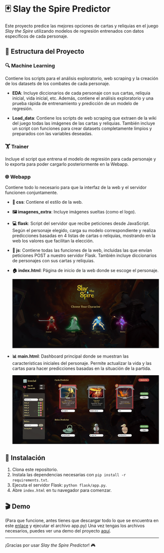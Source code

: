# 🃏 Slay the Spire Predictor

Este proyecto predice las mejores opciones de cartas y reliquias en el juego *Slay the Spire* utilizando modelos de regresión entrenados con datos específicos de cada personaje.

## 📂 Estructura del Proyecto

### 🔍 Machine Learning
Contiene los scripts para el análisis exploratorio, web scraping y la creación de los datasets de los combates de cada personaje.

- **EDA**: Incluye diccionarios de cada personaje con sus cartas, reliquia inicial, vida inicial, etc. Además, contiene el análisis exploratorio y una prueba rápida de entrenamiento y predicción de un modelo de regresión.
  
- **Load_data**: Contiene los scripts de web scraping que extraen de la wiki del juego todas las imágenes de las cartas y reliquias. También incluye un script con funciones para crear datasets completamente limpios y preparados con las variables deseadas.

### 🏋️ Trainer
Incluye el script que entrena el modelo de regresión para cada personaje y lo exporta para poder cargarlo posteriormente en la Webapp.

### 🌐 Webapp
Contiene todo lo necesario para que la interfaz de la web y el servidor funcionen conjuntamente.

- **🎨 css**: Contiene el estilo de la web.
  
- **🖼️ imagenes_extra**: Incluye imágenes sueltas (como el logo).

- **💻 flask**: Script del servidor que recibe peticiones desde JavaScript. Según el personaje elegido, carga su modelo correspondiente y realiza predicciones basadas en 4 listas de cartas o reliquias, mostrando en la web los valores que facilitan la elección.

- **📜 js**: Contiene todas las funciones de la web, incluidas las que envían peticiones POST a nuestro servidor Flask. También incluye diccionarios de personajes con sus cartas y reliquias.

- **🏠 index.html**: Página de inicio de la web donde se escoge el personaje.

  ![Captura de pantalla de index.html](./WebApp/imagenes_extra/index_image.png)

- **📊 main.html**: Dashboard principal donde se muestran las características iniciales del personaje. Permite actualizar la vida y las cartas para hacer predicciones basadas en la situación de la partida.

  ![Captura de pantalla de main.html](./WebApp/imagenes_extra/main_image.png)

## 🚀 Instalación

1. Clona este repositorio.
2. Instala las dependencias necesarias con `pip install -r requirements.txt`.
3. Ejecuta el servidor Flask: `python flask/app.py`.
4. Abre `index.html` en tu navegador para comenzar.

## 🎬 Demo

(Para que funcione, antes tienes que descargar todo lo que se encuentra en este [enlace]([https://drive.google.com/drive/folders/1M2ZNTsTnOEzqEcOLdyMrnvnXELKaMFMp](https://drive.google.com/drive/folders/1Mwjcs4cMMV7hT14UV3fOFhVuX-5L6Mgh?usp=sharing)) y ejecutar el archivo app.py)
Una vez tengas los archivos necesarios, puedes ver una demo del proyecto [aquí](http://slaythespirepredictordemo.on.drv.tw/SlayTheSpirePredictorDemo/WebApp/).

---

¡Gracias por usar *Slay the Spire Predictor*! 🎮
